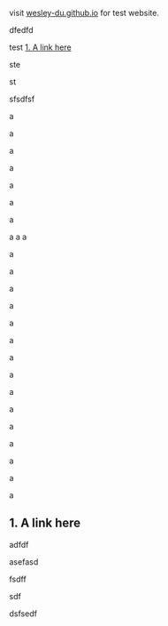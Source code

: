 visit [wesley-du.github.io](https://wesley-du.github.io) for test website.


dfedfd

test [1. A link here](#\1.-A-link-here)

ste

st

sfsdfsf

a

a

a

a

a

a

a

a
a
a

a

a

a

a

a

a

a


a


a

a

a

a

a

a

a
## 1. A link here

adfdf

asefasd

fsdff

sdf

dsfsedf
